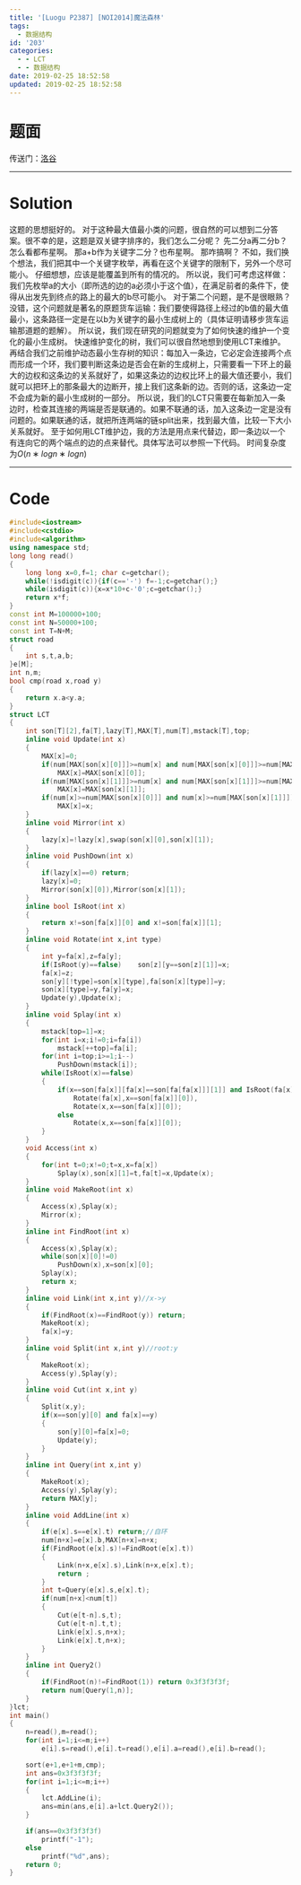 ```yaml
---
title: '[Luogu P2387] [NOI2014]魔法森林'
tags:
  - 数据结构
id: '203'
categories:
  - - LCT
  - - 数据结构
date: 2019-02-25 18:52:58
updated: 2019-02-25 18:52:58
---
```


# 题面

传送门：[洛谷](https://www.luogu.org/problemnew/show/P2387)

* * *

# Solution

这题的思想挺好的。 对于这种最大值最小类的问题，很自然的可以想到二分答案。很不幸的是，这题是双关键字排序的，我们怎么二分呢？ 先二分a再二分b？怎么看都布星啊。 那a+b作为关键字二分？也布星啊。 那咋搞啊？ 不如，我们换个想法，我们把其中一个关键字枚举，再看在这个关键字的限制下，另外一个尽可能小。 仔细想想，应该是能覆盖到所有的情况的。 所以说，我们可考虑这样做：我们先枚举a的大小（即所选的边的a必须小于这个值），在满足前者的条件下，使得从出发先到终点的路上的最大的b尽可能小。 对于第二个问题，是不是很眼熟？没错，这个问题就是著名的原题货车运输：我们要使得路径上经过的b值的最大值最小，这条路径一定是在以b为关键字的最小生成树上的（具体证明请移步货车运输那道题的题解）。 所以说，我们现在研究的问题就变为了如何快速的维护一个变化的最小生成树。 快速维护变化的树，我们可以很自然地想到使用LCT来维护。再结合我们之前维护动态最小生存树的知识：每加入一条边，它必定会连接两个点而形成一个环，我们要判断这条边是否会在新的生成树上，只需要看一下环上的最大的边权和这条边的关系就好了，如果这条边的边权比环上的最大值还要小，我们就可以把环上的那条最大的边断开，接上我们这条新的边。否则的话，这条边一定不会成为新的最小生成树的一部分。 所以说，我们的LCT只需要在每新加入一条边时，检查其连接的两端是否是联通的。如果不联通的话，加入这条边一定是没有问题的。如果联通的话，就把所连两端的链split出来，找到最大值，比较一下大小关系就好。 至于如何用LCT维护边，我的方法是用点来代替边，即一条边以一个有连向它的两个端点的边的点来替代。具体写法可以参照一下代码。 时间复杂度为$O(n∗logn∗logn)$

* * *

# Code

```cpp
#include<iostream>
#include<cstdio>
#include<algorithm>
using namespace std;
long long read()
{
    long long x=0,f=1; char c=getchar();
    while(!isdigit(c)){if(c=='-') f=-1;c=getchar();}
    while(isdigit(c)){x=x*10+c-'0';c=getchar();}
    return x*f;
}
const int M=100000+100;
const int N=50000+100;
const int T=N+M;
struct road
{
    int s,t,a,b;
}e[M];
int n,m;
bool cmp(road x,road y)
{
    return x.a<y.a;
}
struct LCT
{
    int son[T][2],fa[T],lazy[T],MAX[T],num[T],mstack[T],top;
    inline void Update(int x)
    {
        MAX[x]=0;
        if(num[MAX[son[x][0]]]>=num[x] and num[MAX[son[x][0]]]>=num[MAX[son[x][1]]])
            MAX[x]=MAX[son[x][0]];
        if(num[MAX[son[x][1]]]>=num[x] and num[MAX[son[x][1]]]>=num[MAX[son[x][0]]])
            MAX[x]=MAX[son[x][1]];
        if(num[x]>=num[MAX[son[x][0]]] and num[x]>=num[MAX[son[x][1]]])
            MAX[x]=x;
    }
    inline void Mirror(int x)
    {
        lazy[x]=!lazy[x],swap(son[x][0],son[x][1]);
    }
    inline void PushDown(int x)
    {
        if(lazy[x]==0) return;
        lazy[x]=0;
        Mirror(son[x][0]),Mirror(son[x][1]);
    }
    inline bool IsRoot(int x)
    {
        return x!=son[fa[x]][0] and x!=son[fa[x]][1];
    }
    inline void Rotate(int x,int type)
    {
        int y=fa[x],z=fa[y];
        if(IsRoot(y)==false)    son[z][y==son[z][1]]=x;
        fa[x]=z;
        son[y][!type]=son[x][type],fa[son[x][type]]=y;
        son[x][type]=y,fa[y]=x;
        Update(y),Update(x);
    }
    inline void Splay(int x)
    {
        mstack[top=1]=x;
        for(int i=x;i!=0;i=fa[i])
            mstack[++top]=fa[i];
        for(int i=top;i>=1;i--)
            PushDown(mstack[i]);
        while(IsRoot(x)==false)
        {
            if(x==son[fa[x]][fa[x]==son[fa[fa[x]]][1]] and IsRoot(fa[x])==false)
                Rotate(fa[x],x==son[fa[x]][0]),
                Rotate(x,x==son[fa[x]][0]);
            else
                Rotate(x,x==son[fa[x]][0]);
        }
    }
    void Access(int x)
    {
        for(int t=0;x!=0;t=x,x=fa[x])
            Splay(x),son[x][1]=t,fa[t]=x,Update(x);
    }
    inline void MakeRoot(int x)
    {
        Access(x),Splay(x);
        Mirror(x);
    }
    inline int FindRoot(int x)
    {
        Access(x),Splay(x);
        while(son[x][0]!=0)
            PushDown(x),x=son[x][0];
        Splay(x);
        return x;
    }
    inline void Link(int x,int y)//x->y
    {
        if(FindRoot(x)==FindRoot(y)) return;
        MakeRoot(x);
        fa[x]=y;
    }
    inline void Split(int x,int y)//root:y
    {
        MakeRoot(x);
        Access(y),Splay(y);
    }
    inline void Cut(int x,int y)
    {
        Split(x,y);
        if(x==son[y][0] and fa[x]==y)
        {
            son[y][0]=fa[x]=0;
            Update(y);
        }    
    }
    inline int Query(int x,int y)
    {
        MakeRoot(x);
        Access(y),Splay(y);
        return MAX[y];
    }
    inline void AddLine(int x)
    {
        if(e[x].s==e[x].t) return;//自环
        num[n+x]=e[x].b,MAX[n+x]=n+x;
        if(FindRoot(e[x].s)!=FindRoot(e[x].t))
        {
            Link(n+x,e[x].s),Link(n+x,e[x].t);
            return ;
        }
        int t=Query(e[x].s,e[x].t);
        if(num[n+x]<num[t])
        {
            Cut(e[t-n].s,t);
            Cut(e[t-n].t,t);
            Link(e[x].s,n+x);
            Link(e[x].t,n+x);
        }
    }
    inline int Query2()
    {
        if(FindRoot(n)!=FindRoot(1)) return 0x3f3f3f3f;
        return num[Query(1,n)];
    }
}lct;
int main()
{
    n=read(),m=read();
    for(int i=1;i<=m;i++)
        e[i].s=read(),e[i].t=read(),e[i].a=read(),e[i].b=read();

    sort(e+1,e+1+m,cmp);
    int ans=0x3f3f3f3f;
    for(int i=1;i<=m;i++)
    {
        lct.AddLine(i);
        ans=min(ans,e[i].a+lct.Query2());
    }

    if(ans==0x3f3f3f3f)
        printf("-1"); 
    else
        printf("%d",ans);
    return 0;
}
```